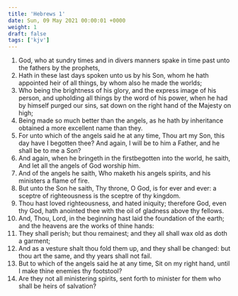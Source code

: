 ```yaml
---
title: 'Hebrews 1'
date: Sun, 09 May 2021 00:00:01 +0000
weight: 1
draft: false
tags: ['kjv'] 
---
```


1. God, who at sundry times and in divers manners spake in time past unto the fathers by the prophets,
2. Hath in these last days spoken unto us by his Son, whom he hath appointed heir of all things, by whom also he made the worlds;
3. Who being the brightness of his glory, and the express image of his person, and upholding all things by the word of his power, when he had by himself purged our sins, sat down on the right hand of the Majesty on high;
4. Being made so much better than the angels, as he hath by inheritance obtained a more excellent name than they.
5. For unto which of the angels said he at any time, Thou art my Son, this day have I begotten thee? And again, I will be to him a Father, and he shall be to me a Son?
6. And again, when he bringeth in the firstbegotten into the world, he saith, And let all the angels of God worship him.
7. And of the angels he saith, Who maketh his angels spirits, and his ministers a flame of fire.
8. But unto the Son he saith, Thy throne, O God, is for ever and ever: a sceptre of righteousness is the sceptre of thy kingdom.
9. Thou hast loved righteousness, and hated iniquity; therefore God, even thy God, hath anointed thee with the oil of gladness above thy fellows.
10. And, Thou, Lord, in the beginning hast laid the foundation of the earth; and the heavens are the works of thine hands:
11. They shall perish; but thou remainest; and they all shall wax old as doth a garment;
12. And as a vesture shalt thou fold them up, and they shall be changed: but thou art the same, and thy years shall not fail.
13. But to which of the angels said he at any time, Sit on my right hand, until I make thine enemies thy footstool?
14. Are they not all ministering spirits, sent forth to minister for them who shall be heirs of salvation?
